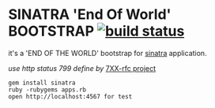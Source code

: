 # SINATRA 'End Of World' BOOTSTRAP [![build status](http://travis-ci.org/rlespinasse/sinatra-eow-bootstrap.png)](http://travis-ci.org/rlespinasse/sinatra-eow-bootstrap)

it's a 'END OF THE WORLD' bootstrap for [sinatra](http://www.sinatrarb.com/) application.

_use http status 799 define by_ [7XX-rfc project](https://github.com/joho/7XX-rfc)

<pre><code>gem install sinatra
ruby -rubygems apps.rb
open http://localhost:4567 for test
</code></pre>
